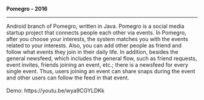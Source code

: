 <b> Pomegro - 2016 </b>
<hr>
Android branch of Pomegro, written in Java. Pomegro is a social media startup project that connects people each other via events. In Pomegro, after you choose your interests, the system matches you with the events related to your interests. Also, you can add other people as friend and follow what events they join in their daily life. In addition, besides the general newsfeed, which includes the general flow, such as friend requests, event invites, friends joining an event, etc.; there is a newsfeed for every single event. Thus, users joining an event can share snaps during the event and other users can follow the feed in that event.
</br></br>
Demo: https://youtu.be/wya9CGYLDKk
